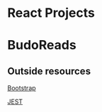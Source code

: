 # React Projects

# BudoReads

## Outside resources

[Bootstrap](https://getbootstrap.com/)

[JEST]('https://jestjs.io/)